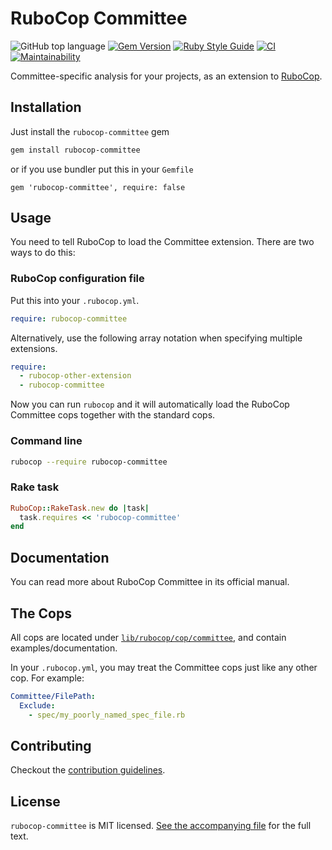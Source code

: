 # RuboCop Committee

![GitHub top language](https://img.shields.io/github/languages/top/ydah/rubocop-committee?color=39ff14) [![Gem Version](https://badge.fury.io/rb/rubocop-committee.svg)](https://badge.fury.io/rb/rubocop-committee) [![Ruby Style Guide](https://img.shields.io/badge/code_style-rubocop-brightgreen.svg)](https://github.com/rubocop/rubocop) [![CI](https://github.com/ydah/rubocop-committee/actions/workflows/ci.yml/badge.svg)](https://github.com/ydah/rubocop-committee/actions/workflows/ci.yml) [![Maintainability](https://api.codeclimate.com/v1/badges/a1b121696e9d1b425406/maintainability)](https://codeclimate.com/github/ydah/rubocop-committee/maintainability)

Committee-specific analysis for your projects, as an extension to
[RuboCop](https://github.com/rubocop/rubocop).

## Installation

Just install the `rubocop-committee` gem

```bash
gem install rubocop-committee
```

or if you use bundler put this in your `Gemfile`

```
gem 'rubocop-committee', require: false
```

## Usage

You need to tell RuboCop to load the Committee extension. There are two
ways to do this:

### RuboCop configuration file

Put this into your `.rubocop.yml`.

```yaml
require: rubocop-committee
```

Alternatively, use the following array notation when specifying multiple extensions.

```yaml
require:
  - rubocop-other-extension
  - rubocop-committee
```

Now you can run `rubocop` and it will automatically load the RuboCop Committee
cops together with the standard cops.

### Command line

```bash
rubocop --require rubocop-committee
```

### Rake task

```ruby
RuboCop::RakeTask.new do |task|
  task.requires << 'rubocop-committee'
end
```

## Documentation

You can read more about RuboCop Committee in its official manual.

## The Cops

All cops are located under
[`lib/rubocop/cop/committee`](lib/rubocop/cop/committee), and contain
examples/documentation.

In your `.rubocop.yml`, you may treat the Committee cops just like any other
cop. For example:

```yaml
Committee/FilePath:
  Exclude:
    - spec/my_poorly_named_spec_file.rb
```

## Contributing

Checkout the [contribution guidelines](.github/CONTRIBUTING.md).

## License

`rubocop-committee` is MIT licensed. [See the accompanying file](MIT-LICENSE.md) for
the full text.
